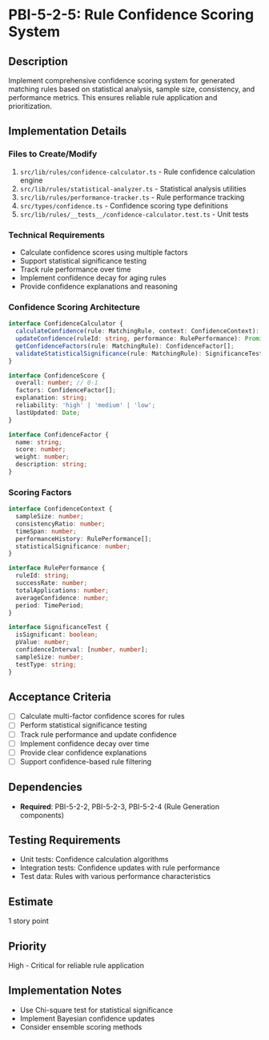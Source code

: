 # PBI-5-2-5: Rule Confidence Scoring System

## Description

Implement comprehensive confidence scoring system for generated matching rules
based on statistical analysis, sample size, consistency, and performance metrics.
This ensures reliable rule application and prioritization.

## Implementation Details

### Files to Create/Modify

1. `src/lib/rules/confidence-calculator.ts` - Rule confidence calculation engine
2. `src/lib/rules/statistical-analyzer.ts` - Statistical analysis utilities
3. `src/lib/rules/performance-tracker.ts` - Rule performance tracking
4. `src/types/confidence.ts` - Confidence scoring type definitions
5. `src/lib/rules/__tests__/confidence-calculator.test.ts` - Unit tests

### Technical Requirements

- Calculate confidence scores using multiple factors
- Support statistical significance testing
- Track rule performance over time
- Implement confidence decay for aging rules
- Provide confidence explanations and reasoning

### Confidence Scoring Architecture

```typescript
interface ConfidenceCalculator {
  calculateConfidence(rule: MatchingRule, context: ConfidenceContext): ConfidenceScore;
  updateConfidence(ruleId: string, performance: RulePerformance): Promise<void>;
  getConfidenceFactors(rule: MatchingRule): ConfidenceFactor[];
  validateStatisticalSignificance(rule: MatchingRule): SignificanceTest;
}

interface ConfidenceScore {
  overall: number; // 0-1
  factors: ConfidenceFactor[];
  explanation: string;
  reliability: 'high' | 'medium' | 'low';
  lastUpdated: Date;
}

interface ConfidenceFactor {
  name: string;
  score: number;
  weight: number;
  description: string;
}
```

### Scoring Factors

```typescript
interface ConfidenceContext {
  sampleSize: number;
  consistencyRatio: number;
  timeSpan: number;
  performanceHistory: RulePerformance[];
  statisticalSignificance: number;
}

interface RulePerformance {
  ruleId: string;
  successRate: number;
  totalApplications: number;
  averageConfidence: number;
  period: TimePeriod;
}

interface SignificanceTest {
  isSignificant: boolean;
  pValue: number;
  confidenceInterval: [number, number];
  sampleSize: number;
  testType: string;
}
```

## Acceptance Criteria

- [ ] Calculate multi-factor confidence scores for rules
- [ ] Perform statistical significance testing
- [ ] Track rule performance and update confidence
- [ ] Implement confidence decay over time
- [ ] Provide clear confidence explanations
- [ ] Support confidence-based rule filtering

## Dependencies

- **Required**: PBI-5-2-2, PBI-5-2-3, PBI-5-2-4 (Rule Generation components)

## Testing Requirements

- Unit tests: Confidence calculation algorithms
- Integration tests: Confidence updates with rule performance
- Test data: Rules with various performance characteristics

## Estimate

1 story point

## Priority

High - Critical for reliable rule application

## Implementation Notes

- Use Chi-square test for statistical significance
- Implement Bayesian confidence updates
- Consider ensemble scoring methods
